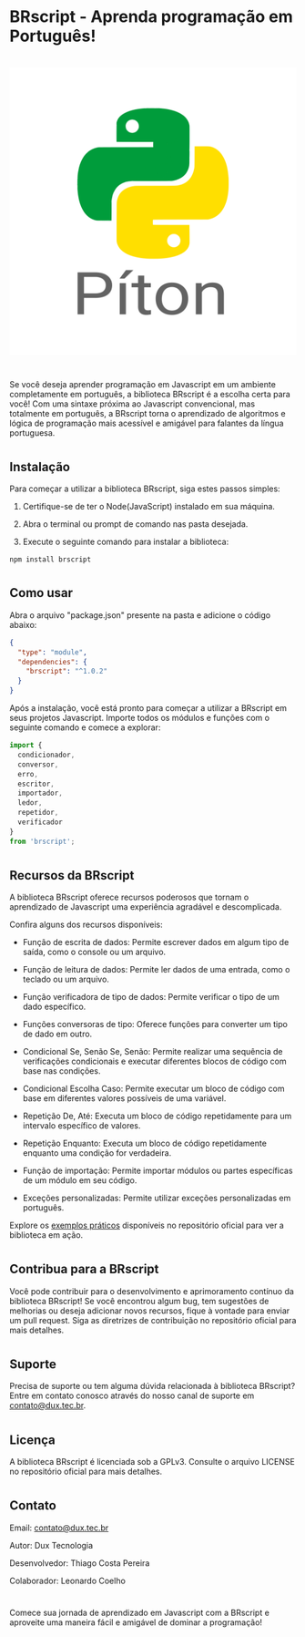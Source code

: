 # BRscript - Aprenda programação em Português!

#
![BRscript Logo](src/logo.png)
#

Se você deseja aprender programação em Javascript em um ambiente completamente em português, a biblioteca BRscript é a escolha certa para você! Com uma sintaxe próxima ao Javascript convencional, mas totalmente em português, a BRscript torna o aprendizado de algoritmos e lógica de programação mais acessível e amigável para falantes da língua portuguesa.

#

## Instalação

Para começar a utilizar a biblioteca BRscript, siga estes passos simples:

1. Certifique-se de ter o Node(JavaScript) instalado em sua máquina.

2. Abra o terminal ou prompt de comando nas pasta desejada.

3. Execute o seguinte comando para instalar a biblioteca:

```shell
npm install brscript
```
#

## Como usar

Abra o arquivo "package.json" presente na pasta e adicione o código abaixo:

```Json
{
  "type": "module",
  "dependencies": {
    "brscript": "^1.0.2"
  }
}
```

Após a instalação, você está pronto para começar a utilizar a BRscript em seus projetos Javascript. Importe todos os módulos e funções com o seguinte comando e comece a explorar:

```Javascript
import {
  condicionador,
  conversor,
  erro,
  escritor,
  importador,
  ledor,
  repetidor,
  verificador
}
from 'brscript';
```
#

## Recursos da BRscript

A biblioteca BRscript oferece recursos poderosos que tornam o aprendizado de Javascript uma experiência agradável e descomplicada.

Confira alguns dos recursos disponíveis:

- Função de escrita de dados: Permite escrever dados em algum tipo de saída, como o console ou um arquivo.

- Função de leitura de dados: Permite ler dados de uma entrada, como o teclado ou um arquivo.

- Função verificadora de tipo de dados: Permite verificar o tipo de um dado específico.

- Funções conversoras de tipo: Oferece funções para converter um tipo de dado em outro.

- Condicional Se, Senão Se, Senão: Permite realizar uma sequência de verificações condicionais e executar diferentes blocos de código com base nas condições.

- Condicional Escolha Caso: Permite executar um bloco de código com base em diferentes valores possíveis de uma variável.

- Repetição De, Até: Executa um bloco de código repetidamente para um intervalo específico de valores.

- Repetição Enquanto: Executa um bloco de código repetidamente enquanto uma condição for verdadeira.

- Função de importação: Permite importar módulos ou partes específicas de um módulo em seu código.

- Exceções personalizadas: Permite utilizar exceções personalizadas em português.


Explore os [exemplos práticos](https://github.com/duxtec/brscript/tree/main/exemplos) disponíveis no repositório oficial para ver a biblioteca em ação.

#

## Contribua para a BRscript

Você pode contribuir para o desenvolvimento e aprimoramento contínuo da biblioteca BRscript! Se você encontrou algum bug, tem sugestões de melhorias ou deseja adicionar novos recursos, fique à vontade para enviar um pull request. Siga as diretrizes de contribuição no repositório oficial para mais detalhes.

#

## Suporte

Precisa de suporte ou tem alguma dúvida relacionada à biblioteca BRscript? Entre em contato conosco através do nosso canal de suporte em [contato@dux.tec.br](mailto:contato@dux.tec.br).

#

## Licença

A biblioteca BRscript é licenciada sob a GPLv3. Consulte o arquivo LICENSE no repositório oficial para mais detalhes.

#

## Contato

Email: [contato@dux.tec.br](mailto:contato@dux.tec.br)

Autor: Dux Tecnologia

Desenvolvedor: Thiago Costa Pereira

Colaborador: Leonardo Coelho

#

Comece sua jornada de aprendizado em Javascript com a BRscript e aproveite uma maneira fácil e amigável de dominar a programação!